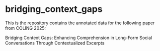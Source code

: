 # bridging_context_gaps

This is the repository contains the annotated data for the following paper from COLING 2025:

Bridging Context Gaps: Enhancing Comprehension in Long-Form Social Conversations Through Contextualized Excerpts
